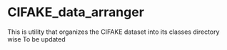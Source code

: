# CIFAKE_data_arranger

This is utility that organizes the CIFAKE dataset into its classes directory wise
To be updated